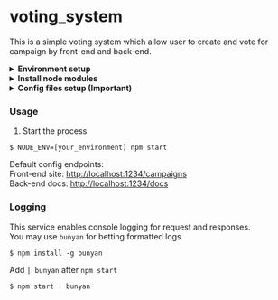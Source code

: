 # voting_system
This is a simple voting system which allow user to create and vote for campaign by front-end and back-end.  
<details>
<summary><strong>Environment setup</strong></summary>

1. Install [NVM (Node Version Manager)](https://github.com/nvm-sh/nvm)
```
$ curl -o- https://raw.githubusercontent.com/nvm-sh/nvm/v0.34.0/install.sh | bash
```
2. Install node.js version 10
```
$ nvm install 10
```
</details>
<details>
<summary><strong>Install node modules</strong></summary>

1. Use NPM to install required node modules
```
$ npm install
```
</details>
<details>
<summary><strong>Config files setup (Important)</strong></summary>

There are 2 set of config files under the `config` directory:
#### Development config
Developemtn config contains all credentials needed for development, also which port your API uses.  
1. Copy `config/development.example.js` to `config/development.js`
2. Fill in `config/development.js` with your MongoDB Atlas connection string and database name (you may change the server port also if you want)
#### Production config
Production config contains credentials which is different from the development config, you only need to put the fields you need to update.
1. Copy `config/production.example.js` to `config/production.js`
2. Fill in `config/production.js` with your production MongoDB Atlas connection string and database name
</details>

### Usage
1. Start the process
```
$ NODE_ENV=[your_environment] npm start
```
Default config endpoints:  
Front-end site: [http://localhost:1234/campaigns](http://localhost:1234/campaigns)  
Back-end docs: [http://localhost:1234/docs](http://localhost:1234/docs)
### Logging
This service enables console logging for request and responses.  
You may use `bunyan` for betting formatted logs
```
$ npm install -g bunyan
```
Add `| bunyan` after `npm start`
```
$ npm start | bunyan
```
